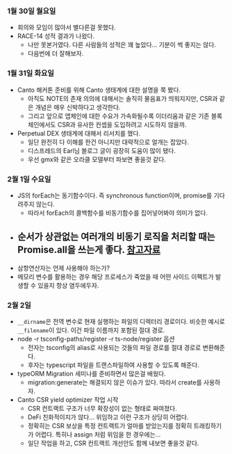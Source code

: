 ### 1월 30일 월요일

- 회의와 모임이 많아서 별다른걸 못했다.
- RACE-14 성적 결과가 나왔다.
  - 나만 못본거였다. 다른 사람들의 성적은 꽤 높았다... 기분이 썩 좋지는 않다.
  - 다음번에 더 잘해보자.

### 1월 31일 화요일

- Canto 해커톤 준비를 위해 Canto 생태계에 대한 설명을 쭉 봤다.
  - 아직도 NOTE의 존재 의의에 대해서는 솔직히 물음표가 띄워지지만, CSR과 같은 개념은 매우 신박하다고 생각한다.
  - 그리고 앞으로 앱체인에 대한 수요가 가속화될수록 이더리움과 같은 기존 블록체인에서도 CSR과 유사한 컨셉을 도입하려고 시도하지 않을까.
- Perpetual DEX 생태계에 대해서 리서치를 했다.
  - 일단 완전히 다 이해를 한건 아니지만 대략적으로 얼개는 잡았다.
  - 디스프레드의 Earl님 블로그 글이 굉장히 도움이 많이 됐다.
  - 우선 gmx와 같은 오라클 모델부터 파보면 좋을것 같다.

### 2월 1일 수요일

- JS의 forEach는 동기함수이다. 즉 synchronous function이며, promise를 기다려주지 않는다.
  - 따라서 forEach의 콜백함수를 비동기함수를 집어넣어봐야 의미가 없다.
- ## 순서가 상관없는 여러개의 비동기 로직을 처리할 때는 Promise.all을 쓰는게 좋다. [참고자료](https://code-masterjung.tistory.com/91)
- 삼항연산자는 언제 사용해야 하는가?
- 메모리 변수를 활용하는 경우 해당 프로세스가 죽었을 때 어떤 사이드 이펙트가 발생할 수 있을지 항상 염두에두자.

### 2월 2일

- `__dirname`은 전역 변수로 현재 실행하는 파일의 디렉터리 경로이다. 비슷한 예시로 `__filename`이 있다. 이건 파일 이름까지 포함된 절대 경로.
- node -r tsconfig-paths/register -r ts-node/register 옵션
  - 전자는 tsconfig의 alias로 사용되는 것들의 파일 경로를 절대 경로로 변환해준다.
  - 후자는 typescript 파일을 트랜스파일하여 사용할 수 있도록 해준다.
- typeORM Migration 세미나를 준비하면서 많은걸 배웠다.
  - migration:generate는 해결되지 않은 이슈가 있다. 따라서 create를 사용하자.
- Canto CSR yield optimizer 작업 시작
  - CSR 컨트랙트 구조가 너무 확장성이 없는 형태로 짜여졌다.
  - DeFi 친화적이지가 않다... 위임하고 이런 구조가 상당히 어렵다.
  - 정확히는 CSR 보상을 특정 컨트랙트가 얼마를 받았는지를 정확히 트래킹하기가 어렵다. 특히나 assign 처럼 위임을 한 경우에는...
  - 일단 작업을 하고, CSR 컨트랙트 개선안도 함께 내보면 좋을것 같다.
